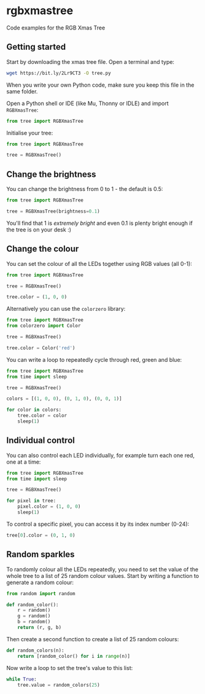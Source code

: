 # rgbxmastree

Code examples for the RGB Xmas Tree

## Getting started

Start by downloading the xmas tree file. Open a terminal and type:

```bash
wget https://bit.ly/2Lr9CT3 -O tree.py
```

When you write your own Python code, make sure you keep this file in the same
folder.

Open a Python shell or IDE (like Mu, Thonny or IDLE) and import `RGBXmasTree`:

```python
from tree import RGBXmasTree
```

Initialise your tree:

```python
from tree import RGBXmasTree

tree = RGBXmasTree()
```

## Change the brightness

You can change the brightness from 0 to 1 - the default is 0.5:

```python
from tree import RGBXmasTree

tree = RGBXmasTree(brightness=0.1)
```

You'll find that 1 is _extremely bright_ and even 0.1 is plenty bright enough if
the tree is on your desk :)

## Change the colour

You can set the colour of all the LEDs together using RGB values (all 0-1):

```python
from tree import RGBXmasTree

tree = RGBXmasTree()

tree.color = (1, 0, 0)
```

Alternatively you can use the `colorzero` library:

```python
from tree import RGBXmasTree
from colorzero import Color

tree = RGBXmasTree()

tree.color = Color('red')
```

You can write a loop to repeatedly cycle through red, green and blue:

```python
from tree import RGBXmasTree
from time import sleep

tree = RGBXmasTree()

colors = [(1, 0, 0), (0, 1, 0), (0, 0, 1)]

for color in colors:
    tree.color = color
    sleep(1)
```

## Individual control

You can also control each LED individually, for example turn each one red, one
at a time:

```python
from tree import RGBXmasTree
from time import sleep

tree = RGBXmasTree()

for pixel in tree:
    pixel.color = (1, 0, 0)
    sleep(1)
```

To control a specific pixel, you can access it by its index number (0-24):

```python
tree[0].color = (0, 1, 0)
```

## Random sparkles

To randomly colour all the LEDs repeatedly, you need to set the value of the
whole tree to a list of 25 random colour values. Start by writing a function to
generate a random colour:

```python
from random import random

def random_color():
    r = random()
    g = random()
    b = random()
    return (r, g, b)
```

Then create a second function to create a list of 25 random colours:

```python
def random_colors(n):
    return [random_color() for i in range(n)]
```

Now write a loop to set the tree's value to this list:

```python
while True:
    tree.value = random_colors(25)
```
